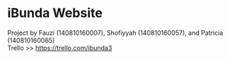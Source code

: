 # iBunda Website
Project by Fauzi (140810160007), Shofiyyah (140810160057), and Patricia (140810160065)
<br>Trello >> https://trello.com/ibunda3
